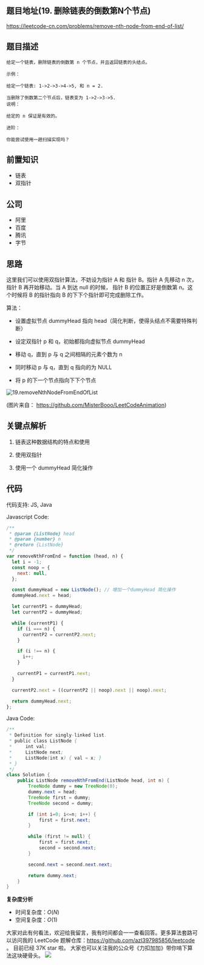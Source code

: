 ## 题目地址(19. 删除链表的倒数第N个节点)

https://leetcode-cn.com/problems/remove-nth-node-from-end-of-list/

## 题目描述

```
给定一个链表，删除链表的倒数第 n 个节点，并且返回链表的头结点。

示例：

给定一个链表: 1->2->3->4->5, 和 n = 2.

当删除了倒数第二个节点后，链表变为 1->2->3->5.
说明：

给定的 n 保证是有效的。

进阶：

你能尝试使用一趟扫描实现吗？

```

## 前置知识

- 链表
- 双指针

## 公司

- 阿里
- 百度
- 腾讯
- 字节

## 思路

这里我们可以使用双指针算法，不妨设为指针 A 和 指针 B。指针 A 先移动 n 次， 指针 B 再开始移动。当 A 到达 null 的时候， 指针 B 的位置正好是倒数第 n。这个时候将 B 的指针指向 B 的下下个指针即可完成删除工作。

算法：

- 设置虚拟节点 dummyHead 指向 head（简化判断，使得头结点不需要特殊判断）

- 设定双指针 p 和 q，初始都指向虚拟节点 dummyHead

- 移动 q，直到 p 与 q 之间相隔的元素个数为 n

- 同时移动 p 与 q，直到 q 指向的为 NULL

- 将 p 的下一个节点指向下下个节点

![19.removeNthNodeFromEndOfList](https://tva1.sinaimg.cn/large/007S8ZIlly1ghludrrxbjg30qn0ezajr.gif)

(图片来自： https://github.com/MisterBooo/LeetCodeAnimation)

## 关键点解析

1. 链表这种数据结构的特点和使用

2. 使用双指针

3. 使用一个 dummyHead 简化操作

## 代码

代码支持: JS, Java

Javascript Code:

```js
/**
 * @param {ListNode} head
 * @param {number} n
 * @return {ListNode}
 */
var removeNthFromEnd = function (head, n) {
  let i = -1;
  const noop = {
    next: null,
  };

  const dummyHead = new ListNode(); // 增加一个dummyHead 简化操作
  dummyHead.next = head;

  let currentP1 = dummyHead;
  let currentP2 = dummyHead;

  while (currentP1) {
    if (i === n) {
      currentP2 = currentP2.next;
    }

    if (i !== n) {
      i++;
    }

    currentP1 = currentP1.next;
  }

  currentP2.next = ((currentP2 || noop).next || noop).next;

  return dummyHead.next;
};
```

Java Code:

```java
/**
 * Definition for singly-linked list.
 * public class ListNode {
 *     int val;
 *     ListNode next;
 *     ListNode(int x) { val = x; }
 * }
 */
class Solution {
    public ListNode removeNthFromEnd(ListNode head, int n) {
        TreeNode dummy = new TreeNode(0);
        dummy.next = head;
        TreeNode first = dummy;
        TreeNode second = dummy;

        if (int i=0; i<=n; i++) {
            first = first.next;
        }

        while (first != null) {
            first = first.next;
            second = second.next;
        }

        second.next = second.next.next;

        return dummy.next;
    }
}
```

**复杂度分析**
- 时间复杂度：$O(N)$
- 空间复杂度：$O(1)$

大家对此有何看法，欢迎给我留言，我有时间都会一一查看回答。更多算法套路可以访问我的 LeetCode 题解仓库：https://github.com/azl397985856/leetcode 。 目前已经 37K star 啦。
大家也可以关注我的公众号《力扣加加》带你啃下算法这块硬骨头。
![](https://tva1.sinaimg.cn/large/007S8ZIlly1gfcuzagjalj30p00dwabs.jpg)
